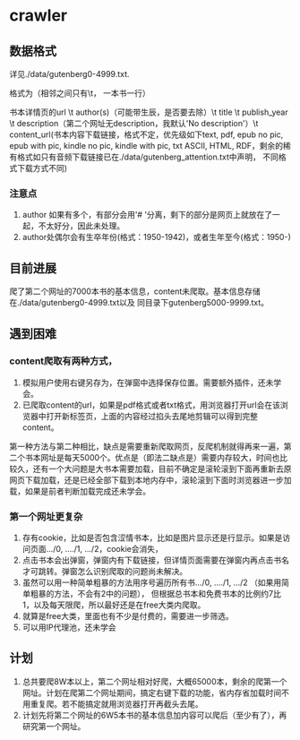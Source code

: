 # crawler

## 数据格式

详见./data/gutenberg0-4999.txt. 

格式为（相邻之间只有\t， 一本书一行）

书本详情页的url	\t author(s)（可能带生辰，是否要去除）\t	title  \t	publish_year	\t description（第二个网址无description，我默认'No description'）\t	content_url(书本内容下载链接，格式不定，优先级如下text, pdf, epub no pic, epub with pic, kindle no pic, kindle with pic, txt ASCII, HTML, RDF，剩余的稀有格式如只有音频下载链接已在./data/gutenberg_attention.txt中声明， 不同格式下载方式不同)

### 注意点

1. author 如果有多个，有部分会用'# '分离，剩下的部分是网页上就放在了一起，不太好分，因此未处理。
2. author处偶尔会有生卒年份(格式：1950-1942)，或者生年至今(格式：1950-)

## 目前进展

爬了第二个网址的7000本书的基本信息，content未爬取。基本信息存储在./data/gutenberg0-4999.txt以及 同目录下gutenberg5000-9999.txt。

## 遇到困难

### content爬取有两种方式，

1. 模拟用户使用右键另存为，在弹窗中选择保存位置。需要额外插件，还未学会。
2. 已爬取content的url，如果是pdf格式或者txt格式，用浏览器打开url会在该浏览器中打开新标签页，上面的内容经过掐头去尾地剪辑可以得到完整content。

第一种方法与第二种相比，缺点是需要重新爬取网页，反爬机制就得再来一遍，第二个书本网址是每天5000个。优点是（即法二缺点是）需要内存较大，时间也比较久，还有一个大问题是大书本需要加载，目前不确定是滚轮滚到下面再重新去原网页下载加载，还是已经全部下载到本地内存中，滚轮滚到下面时浏览器进一步加载，如果是前者判断加载完成还未学会。

### 第一个网址更复杂

1. 存有cookie，比如是否包含涩情书本，比如是图片显示还是行显示。如果是访问页面.../0, ..../1, .../2，cookie会消失，
2. 点击书本会出弹窗，弹窗内有下载链接，但详情页面需要在弹窗内再点击书名才可跳转。弹窗怎么识别爬取的问题尚未解决。
3. 虽然可以用一种简单粗暴的方法用序号遍历所有书.../0, ..../1, .../2 （如果用简单粗暴的方法，不会有2中的问题）， 但根据总书本和免费书本的比例约7比1，以及每天限爬，所以最好还是在free大类内爬取。
4. 就算是free大类，里面也有不少是付费的，需要进一步筛选。
5. 可以用IP代理池，还未学会

## 计划

1. 总共要爬8W本以上，第二个网址相对好爬，大概65000本，剩余的爬第一个网址。计划在爬第二个网址期间，搞定右键下载的功能，省内存省加载时间不用重复爬。若不能搞定就用浏览器打开再截头去尾。
2. 计划先将第二个网址的6W5本书的基本信息加内容可以爬后（至少有了），再研究第一个网址。

